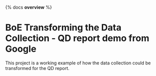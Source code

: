 {% docs __overview__ %}

# BoE Transforming the Data Collection - QD report demo from Google

This project is a working example of how the data collection could be transformed for the QD report.
